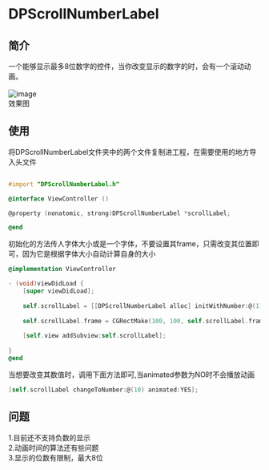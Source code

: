 # DPScrollNumberLabel
## 简介
一个能够显示最多8位数字的控件，当你改变显示的数字的时，会有一个滚动动画。<br><br>
![image](https://github.com/948080952/DPScrollNumberLabel/blob/master/DPScrollNumber.gif) 
<br>效果图
## 使用
将DPScrollNumberLabel文件夹中的两个文件复制进工程，在需要使用的地方导入头文件<br>
```Objective-c

#import "DPScrollNumberLabel.h"

@interface ViewController ()

@property (nonatomic, strong)DPScrollNumberLabel *scrollLabel;

@end

```
初始化的方法传人字体大小或是一个字体，不要设置其frame，只需改变其位置即可，因为它是根据字体大小自动计算自身的大小
```Objective-c
@implementation ViewController

- (void)viewDidLoad {
    [super viewDidLoad];
    
    self.scrollLabel = [[DPScrollNumberLabel alloc] initWithNumber:@(1) font:[UIFont fontWithName:@"AppleSDGothicNeo-SemiBold" size:40] textColor:[UIColor grayColor] rowNumber:5];
    
    self.scrollLabel.frame = CGRectMake(100, 100, self.scrollLabel.frame.size.width, self.scrollLabel.frame.size.height);
    
    [self.view addSubview:self.scrollLabel];
    
}
@end
```
当想要改变其数值时，调用下面方法即可,当animated参数为NO时不会播放动画
```Objective-c
[self.scrollLabel changeToNumber:@(10) animated:YES];
```
## 问题
1.目前还不支持负数的显示<br>
2.动画时间的算法还有些问题<br>
3.显示的位数有限制，最大8位<br>


